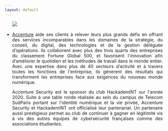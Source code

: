 ```yaml
---
layout: default
---
```


<ul>
<img src="https://cdn-api.swapcard.com/public/images/16e2e8d73d7b7f2914e1541e33e75712f554268a.jpeg" />
<br><br>
<li style="text-align: justify">
<a href="https://www.accenture.com/fr-fr/company">Accenture</a> aide ses clients à relever leurs plus grands défis en offrant des services incomparables dans les domaines de la stratégie, du conseil, du digital, des technologies et de la gestion déléguée d’opérations. Ils collaborent avec plus des trois quarts des entreprises du classement Fortune Global 500, et favorisent l'innovation afin d’améliorer le quotidien et les méthodes de travail dans le monde entier. Avec une expertise dans plus de 40 secteurs d’activité et à travers toutes les fonctions de l'entreprise, ils génèrent des résultats qui transforment les entreprises face aux exigences du nouveau monde numérique.
  
Accenture Security est le sponsor du club HackademINT sur l'année 2020. Suite à une table ronde réalisée au sein du campus de Telecom SudParis portant sur l'identité numérique et la vie privée, Accenture Security et HackademINT ont officialisé leur partenariat. 
Un partenaire aussi prestigieux permet au club de continuer à gagner en légitimité vis à vis des autres équipes de cybersécurité françaises comme des associations étudiantes. 
</li>
</ul>
